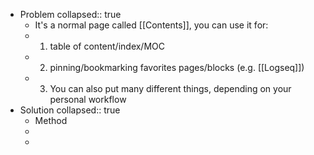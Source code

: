 - Problem
  collapsed:: true
	- It's a normal page called [[Contents]], you can use it for:
	- 1. table of content/index/MOC
	- 2. pinning/bookmarking favorites pages/blocks (e.g. [[Logseq]])
	-
	  3. You can also put many different things, depending on your personal workflow
- Solution
  collapsed:: true
	- Method
	-
	-